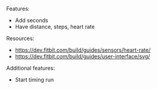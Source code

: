 Features:
- Add seconds
- Have distance, steps, heart rate

Resources:
- https://dev.fitbit.com/build/guides/sensors/heart-rate/
- https://dev.fitbit.com/build/guides/user-interface/svg/

Additional features:
- Start timing run

